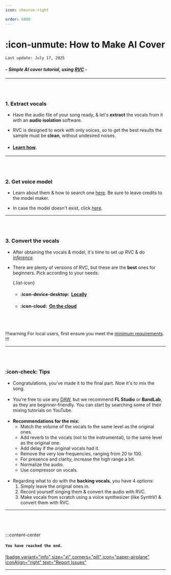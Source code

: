 ```yaml
---
icon: chevron-right

order: 6000
---
```


# :icon-unmute: How to Make AI Cover

``Last update: July 17, 2025``

#### - *Simple AI cover tutorial, using <u>[RVC](https://docs.aihub.gg/essentials/whats-rvc/)</u>* -

***

###### ‎
### 1. Extract vocals
- Have the audio file of your song ready, & let's **extract** the vocals from it with an **audio isolation** software.

- RVC is designed to work with only voices, so to get the best results the sample must be **clean**, without undesired noises.

- #### <u>[Learn how](https://docs.aihub.gg/rvc/resources/dataset-isolation/)</u>.
***
###### ‎
### 2. Get voice model
- Learn about them & how to search one <u>[here](https://docs.aihub.gg/essentials/voice-models/)</u>. Be sure to leave credits to the model maker.

- In case the model doesn't exist, click <u>[here](https://docs.aihub.gg/essentials/how-to-make-voice-models/)</u>.
***
###### ‎
### 3. Convert the vocals
- After obtaining the vocals & model, it's time to set up RVC & do <u>[*inference*](https://docs.aihub.gg/extra/glossary/#inference)</u>.

- There are plenty of versions of RVC, but these are the **best** ones for beginners. Pick according to your needs:

    {.list-icon}   
    - #### :icon-device-desktop: ‎ <u>[Locally](https://docs.aihub.gg/rvc/local/mainline/)</u>

    - #### :icon-cloud: ‎ <u>[On the cloud](https://docs.aihub.gg/rvc/cloud/applio-colab/)</u>        
###### ‎
!!!warning
For local users, first ensure you meet the <u>[minimum requirements](https://docs.aihub.gg/essentials/whats-rvc/#what-are-the-requirements-for-rvc-locally/)</u>.
!!!
***
###### ‎
### :icon-check: Tips
- Congratulations, you've made it to the final part. Now it's to mix the song.       
‎   
- You're free to use any <u>[DAW](https://docs.aihub.gg/extra/glossary/#daw)</u>, but we recommend **FL Studio** or **BandLab**, as they are beginner-friendly. You can start by searching some of their mixing tutorials on YouTube.      
‎   
- **Recommendations for the mix:**     
    - Match the volume of the vocals to the same level as the original ones.      
    - Add reverb to the vocals (not to the instrumental), to the same level as the original one.          
    - Add delay if the original vocals had it.        
    - Remove the very low frequencies, ranging from 20 to 100.        
    - For presence and clarity, increase the high range a bit.        
    - Normalize the audio.           
    - Use compressor on vocals.     
‎   
- Regarding what to do with the **backing vocals**, you have 4 options:
    1. Simply leave the original ones in.
    2. Record yourself singing them & convert the audio with RVC.
    3. Make vocals from scratch using a voice synthesizer (like SynthV) & convert them with RVC.
***
###### ‎
:::content-center
#### `You have reached the end.`

[!badge variant="info" size="xl" corners="pill" icon="paper-airplane" iconAlign="right" text="Report Issues"](https://docs.aihub.gg/contributions/)
***
